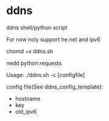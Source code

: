 # ddns
ddns shell/python script 

For now noly support he.net and ipv6

chomd +x ddns.sh

nedd python:requests

Usage: ./ddns.sh -c [configfile]

config file(See ddns_config_template):
* hostname
* key
* old_ipv6